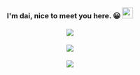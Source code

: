 
<h3 align="center">I'm dai, nice to meet you here. 😀
 <img src="https://media.giphy.com/media/hvRJCLFzcasrR4ia7z/giphy.gif" width="25px">
 <br><br>
 <a href="https://dai.im" align="center"><img align="center" src="https://img.shields.io/badge/Blog-dai.im-red"></a>
 <br><br>
 <img align="center" src="https://stats.dai.im/api?username=newbill&count_private=true&show_icons=true" />
 <br><br>
 <img align="center" src="https://sn.pic.cdn.lkxin.cn/2022/09/22/632bcb6b60c56.gif">
</h3>
